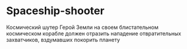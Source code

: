 # Spaceship-shooter
Космический шутер
Герой Земли на своем блистательном космическом корабле должен отразить нападение отвратительных захватчиков, вздумавших покорить планету
